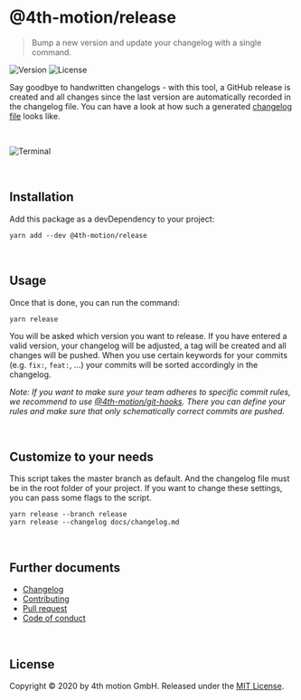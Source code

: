 # @4th-motion/release
> Bump a new version and update your changelog with a single command.

![Version][version-image]
![License][license-image]

Say goodbye to handwritten changelogs - with this tool, a GitHub release is created and all changes since the last version are automatically recorded in the changelog file. You can have a look at how such a generated [changelog file][changelog] looks like.

<br>

![Terminal][screenshot]

<br>

## Installation

Add this package as a devDependency to your project:

```
yarn add --dev @4th-motion/release
```

<br>

## Usage

Once that is done, you can run the command:

```
yarn release
```

You will be asked which version you want to release. If you have entered a valid version, your changelog will be adjusted, a tag will be created and all changes will be pushed. When you use certain keywords for your commits (e.g. `fix:`, `feat:`, …) your commits will be sorted accordingly in the changelog.

_Note: If you want to make sure your team adheres to specific commit rules, we recommend to use [@4th-motion/git-hooks][git-hooks]. There you can define your rules and make sure that only schematically correct commits are pushed._

<br>

## Customize to your needs

This script takes the master branch as default. And the changelog file must be in the root folder of your project. If you want to change these settings, you can pass some flags to the script.

```
yarn release --branch release
yarn release --changelog docs/changelog.md
```

<br>

## Further documents
- [Changelog][changelog]
- [Contributing](/docs/contributing.md)
- [Pull request](/docs/pull_request.md)
- [Code of conduct](/docs/code_of_conduct.md)

<br>

## License

Copyright © 2020 by 4th motion GmbH. Released under the [MIT License][license].

[screenshot]: https://assets.4thmotion.com/github/release/screenshot.png
[version-image]: https://img.shields.io/github/package-json/v/4th-motion/release
[license-image]: https://img.shields.io/github/license/4th-motion/release
[git-hooks]: https://github.com/4th-motion/git-hooks
[license]: /LICENSE.md
[changelog]: /CHANGELOG.md
